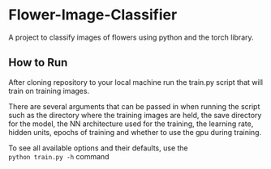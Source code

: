 # Flower-Image-Classifier

A project to classify images of flowers using python and the torch library.

## How to Run

After cloning repository to your local machine run the train.py script that will train on training images. 

There are several arguments that can be passed in when running the script such as the directory where the training images are held, the save directory for the model, the NN architecture used for the training, the learning rate, hidden units, epochs of training and whether to use the gpu during training.

To see all available options and their defaults, use the  
`python train.py -h` command
